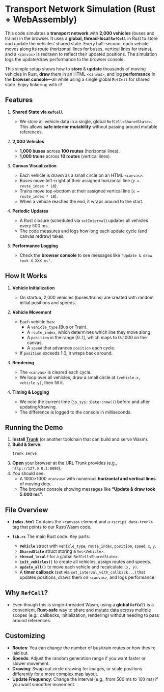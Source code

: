 # Transport Network Simulation (Rust + WebAssembly)

This code simulates a **transport network** with **2,000 vehicles** (buses and trains) in the browser. It uses a **global, thread-local `RefCell`** in Rust to store and update the vehicles’ shared state. Every half-second, each vehicle moves along its route (horizontal lines for buses, vertical lines for trains), and a `<canvas>` is redrawn to reflect their updated positions. The simulation logs the update/draw performance to the browser console.

This simple setup shows how to **store** & **update** thousands of moving vehicles in Rust, **draw** them in an HTML `<canvas>`, and log **performance** in the **browser console**—all while using a single global `RefCell` for shared state. Enjoy tinkering with it!

## Features

1. **Shared State via `RefCell`**
   - We store all vehicle data in a single, global `RefCell<SharedState>`. This allows **safe interior mutability** without passing around mutable references.

2. **2,000 Vehicles**
   - **1,000 buses** across **100 routes** (horizontal lines).
   - **1,000 trains** across **10 routes** (vertical lines).

3. **Canvas Visualization**
   - Each vehicle is drawn as a small circle on an HTML `<canvas>`.
   - Buses move left→right at their assigned horizontal line (`y = route_index * 10`).
   - Trains move top→bottom at their assigned vertical line (`x = route_index * 10`).
   - When a vehicle reaches the end, it wraps around to the start.

4. **Periodic Updates**
   - A Rust closure (scheduled via `setInterval`) updates all vehicles every 500 ms.
   - The code measures and logs how long each update cycle (and canvas redraw) takes.

5. **Performance Logging**
   - Check the **browser console** to see messages like `"Update & draw took X.XXX ms"`.

## How It Works

1. **Vehicle Initialization**
   - On startup, 2,000 vehicles (buses/trains) are created with random initial positions and speeds.

2. **Vehicle Movement**
   - Each vehicle has:
     - A `vehicle_type` (Bus or Train).
     - A `route_index`, which determines which line they move along.
     - A `position` in the range [0..1], which maps to 0..1000 on the canvas.
     - A `speed` that advances `position` each cycle.
   - If `position` exceeds 1.0, it wraps back around.

3. **Rendering**
   - The `<canvas>` is cleared each cycle.
   - We loop over all vehicles, draw a small circle at `(vehicle.x, vehicle.y)`, then fill it.

4. **Timing & Logging**
   - We note the current time (`js_sys::Date::now()`) before and after updating/drawing.
   - The difference is logged to the console in milliseconds.

## Running the Demo

1. **Install [Trunk](https://trunkrs.dev/)** (or another toolchain that can build and serve Wasm).
2. **Build & Serve**:
   ```sh
   trunk serve
   ```
3. **Open** your browser at the URL Trunk provides (e.g., `http://127.0.0.1:8080`).
4. You should see:
   - A 1000×1000 `<canvas>` with numerous **horizontal and vertical lines** of moving dots.
   - The browser console showing messages like **“Update & draw took 5.000 ms”**.

## File Overview

- **`index.html`**
  Contains the `<canvas>` element and a `<script data-trunk>` tag that points to our Rust/Wasm code.

- **`lib.rs`**
  The main Rust code. Key parts:
  - **`Vehicle`** struct with `vehicle_type`, `route_index`, `position`, `speed`, `x`, `y`.
  - **`SharedState`** struct storing a `Vec<Vehicle>`.
  - **`thread_local!`** for a global `RefCell<SharedState>`.
  - **`init_vehicles()`** to create all vehicles, assign routes and speeds.
  - **`update_all()`** to move each vehicle and recalculate `(x, y)`.
  - A **timer callback** (set via `set_interval_with_callback...`) that updates positions, draws them on `<canvas>`, and logs performance.

## Why `RefCell`?

- Even though this is single-threaded Wasm, using a **global `RefCell`** is a convenient, **Rust-safe** way to share and mutate data across multiple scopes (e.g., callbacks, initialization, rendering) without needing to pass around references.

## Customizing

- **Routes**: You can change the number of bus/train routes or how they’re laid out.
- **Speeds**: Adjust the random generation range if you want faster or slower movement.
- **Drawing**: Swap out circle drawing for images, or scale positions differently for a more complex map layout.
- **Update Frequency**: Change the interval (e.g., from 500 ms to 100 ms) if you want smoother movement.

